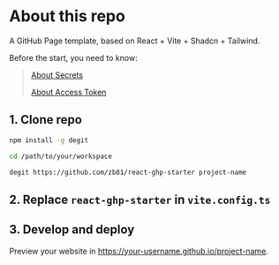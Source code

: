 # About this repo

A GitHub Page template, based on React + Vite + Shadcn + Tailwind.

Before the start, you need to know:

> [About Secrets](https://docs.github.com/en/actions/security-guides/encrypted-secrets#about-encrypted-secrets)
>
> [About Access Token](https://docs.github.com/en/authentication/keeping-your-account-and-data-secure/creating-a-personal-access-token#about-personal-access-tokens)

## 1. Clone repo

```bash
npm install -g degit

cd /path/to/your/workspace

degit https://github.com/zb81/react-ghp-starter project-name
```

## 2. Replace `react-ghp-starter` in `vite.config.ts`

## 3. Develop and deploy

Preview your website in https://your-username.github.io/project-name.
